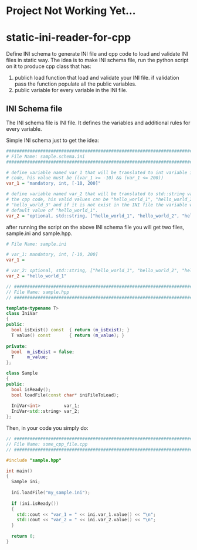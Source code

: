 # Project Not Working Yet...


# static-ini-reader-for-cpp
Define INI schema to generate INI file and cpp code to load and validate INI files in static way.
The idea is to make INI schema file, run the python script on it to produce cpp class that has:
1. publich load function that load and validate your INI file. if validation pass the function populate all the public variables.
2. public variable for every variable in the INI file.

## INI Schema file
The INI schema file is INI file. It defines the variables and additional rules for every variable.

Simple INI schema just to get the idea:

``` INI
################################################################################
# File Name: sample.schema.ini
################################################################################

# define variable named var_1 that will be translated to int variable in the cpp
# code, his value must be ((var_1 >= -10) && (var_1 <= 200))
var_1 = "mandatory, int, [-10, 200]"

# define variable named var_2 that will be translated to std::string variable in
# the cpp code, his valid values can be "hello_world_1", "hello_world_2" or
# "hello_world_3" and if it is not exist in the INI file the variable will get
# default value of "hello_world_1".
var_2 = "optional, std::string, ["hello_world_1", "hello_world_2", "hello_world_3"], ["hello_world_1"]"
```

after running the script on the above INI schema file you will get two files, sample.ini and sample.hpp.

``` INI
# File Name: sample.ini

# var_1: mandatory, int, [-10, 200]
var_1 = 

# var_2: optional, std::string, ["hello_world_1", "hello_world_2", "hello_world_3"]
var_2 = "hello_world_1"
```

``` cpp
// #############################################################################
// File Name: sample.hpp
// #############################################################################

template<typename T>
class IniVar
{
public:
  bool isExist() const  { return (m_isExist); }
  T value() const       { return (m_value); }
  
private:
  bool  m_isExist = false;
  T     m_value;
};

class Sample
{
public:
  bool isReady();
  bool loadFile(const char* iniFileToLoad);
  
  IniVar<int>         var_1;
  IniVar<std::string> var_2;
};
```

Then, in your code you simply do:

``` cpp
// #############################################################################
// File Name: some_cpp_file.cpp
// #############################################################################

#include "sample.hpp"

int main()
{
  Sample ini;
  
  ini.loadFile("my_sample.ini");
  
  if (ini.isReady())
  {
    std::cout << "var_1 = " << ini.var_1.value() << "\n";
    std::cout << "var_2 = " << ini.var_2.value() << "\n";
  }
  
  return 0;
}
```
